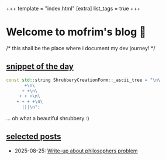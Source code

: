 +++
template = "index.html"
[extra]
list_tags = true
+++

# Welcome to mofrim's blog 🖖

 /* this shall be the place where i document my dev journey! */

## [snippet of the day](#snod)

<div class="snod">

```cpp
const std::string ShrubberyCreationForm::_ascii_tree = "\n\
       +\n\
      + +\n\
     + + +\n\
    + + + +\n\
      |||\n";
```
<div class="snod caption">

... oh what a beautiful shrubbery :)

</div>
</div>

## [selected posts](#selected)

- 2025-08-25: [Write-up about philosophers problem](./blog/philosophers-math/)



